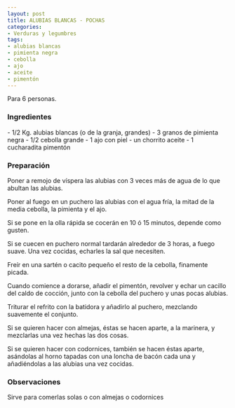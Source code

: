 ```yaml
---
layout: post
title: ALUBIAS BLANCAS - POCHAS
categories:
- Verduras y legumbres
tags:
- alubias blancas
- pimienta negra
- cebolla
- ajo
- aceite
- pimentón
---
```


Para 6 personas.

<h3>Ingredientes</h3>
- 1/2 Kg. alubias blancas (o de la granja, grandes)
- 3 granos de pimienta negra
- 1/2 cebolla grande
- 1 ajo con piel
- un chorrito aceite
- 1 cucharadita piment&oacute;n

<h3>Preparaci&oacute;n</h3>
Poner a remojo de v&iacute;spera las alubias con 3 veces m&aacute;s de agua de lo que abultan las alubias.

Poner al fuego en un puchero las alubias con el agua fr&iacute;a, la mitad de la media cebolla, la pimienta y el ajo.

Si se pone en la olla r&aacute;pida se cocer&aacute;n en 10 &oacute; 15 minutos, depende como gusten.

Si se cuecen en puchero normal tardar&aacute;n alrededor de 3 horas, a fuego suave. Una vez cocidas, echarles la sal que necesiten.

Fre&iacute;r en una sart&eacute;n o cacito peque&ntilde;o el resto de la cebolla, finamente picada.

Cuando comience a dorarse, a&ntilde;adir el piment&oacute;n, revolver y echar un cacillo del caldo de cocci&oacute;n, junto con la cebolla del puchero y unas pocas alubias.

Triturar el refrito con la batidora y a&ntilde;adirlo al puchero, mezclando suavemente el conjunto.

Si se quieren hacer con almejas, &eacute;stas se hacen aparte, a la marinera, y mezclarlas una vez hechas las dos cosas.

Si se quieren hacer con codornices, tambi&eacute;n se hacen &eacute;stas aparte, as&aacute;ndolas al horno tapadas con una loncha de bac&oacute;n cada una y a&ntilde;adi&eacute;ndolas a las alubias una vez cocidas.

<h3>Observaciones</h3>
Sirve para comerlas solas o con almejas o codornices


